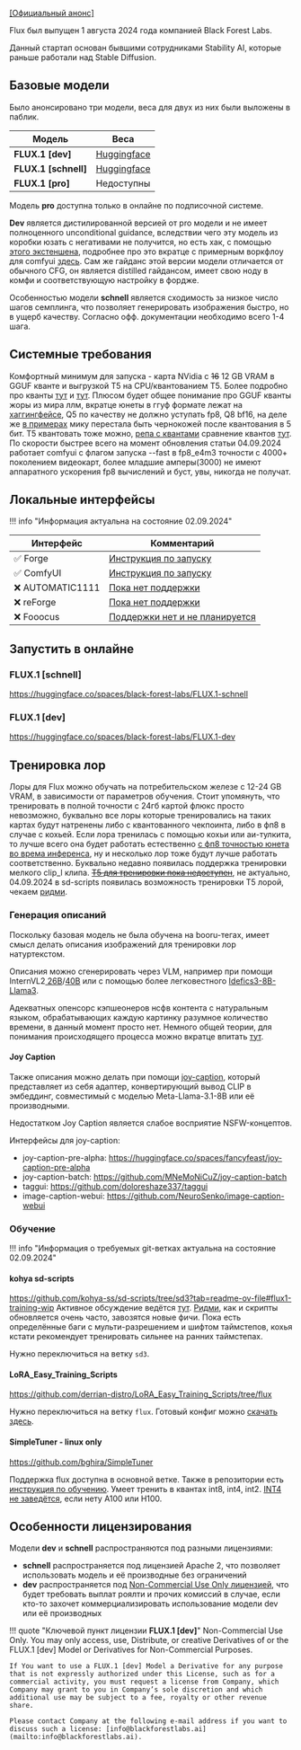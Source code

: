 [[Официальный анонс]](https://blog.fal.ai/flux-the-largest-open-sourced-text2img-model-now-available-on-fal/)

Flux был выпущен 1 августа 2024 года компанией Black Forest Labs.

Данный стартап основан бывшими сотрудниками Stability AI, которые раньше работали над Stable Diffusion.

## Базовые модели
Было анонсировано три модели, веса для двух из них были выложены в паблик.

| Модель               | Веса                                                                   |
| -------------------- | ---------------------------------------------------------------------- |
| **FLUX.1 [dev]**     | [Huggingface](https://huggingface.co/black-forest-labs/FLUX.1-dev)     |
| **FLUX.1 [schnell]** | [Huggingface](https://huggingface.co/black-forest-labs/FLUX.1-schnell) |
| **FLUX.1 [pro]**     | Недоступны                                                             |

Модель **pro** доступна только в онлайне по подписочной системе.

**Dev** является дистилированной версией от pro модели и не имеет полноценного unconditional guidance, вследствии чего эту модель из коробки юзать с негативами не получится, но есть хак, с помощью [этого экстеншена](https://github.com/mcmonkeyprojects/sd-dynamic-thresholding), подробнее про это вкратце с примерным воркфлоу для comfyui [здесь](https://old.reddit.com/r/StableDiffusion/comments/1ekgiw6/heres_a_hack_to_make_flux_better_at_prompt/). Сам же гайданс этой версии модели отличается от обычного CFG, он является distilled гайдансом, имеет свою ноду в комфи и соответствующую настройку в фордже.

Особенностью модели **schnell** является сходимость за низкое число шагов семплинга, что позволяет генерировать изображения быстро, но в ущерб качеству. Согласно офф. документации необходимо всего 1-4 шага.

## Системные требования

Комфортный минимум для запуска - карта NVidia с ~~16~~ 12 GB VRAM в GGUF кванте и выгрузкой T5 на CPU/квантованием Т5. Более подробно про кванты [тут](https://github.com/lllyasviel/stable-diffusion-webui-forge/discussions/981) и [тут](https://github.com/lllyasviel/stable-diffusion-webui-forge/discussions/1050). Плюсом будет общее понимание про GGUF кванты жоры из мира ллм, вкратце юнеты в ггуф формате лежат на [хаггингфейсе](https://huggingface.co/lllyasviel/FLUX.1-dev-gguf/tree/main), Q5 по качеству не должно уступать fp8, Q8 bf16, на деле же [в примерах](https://www.reddit.com/r/StableDiffusion/comments/1eso216/comparison_all_quants_we_have_so_far/) мику перестала быть чернокожей после квантования в 5 бит. T5 квантовать тоже можно, [репа с квантами](https://huggingface.co/city96/t5-v1_1-xxl-encoder-gguf/tree/main) сравнение квантов [тут](old.reddit.com/r/LocalLLaMA/comments/1anb2fz/guide_to_choosing_quants_and_engines/). По скорости быстрее всего на момент обновления статьи 04.09.2024 работает comfyui с флагом запуска --fast в fp8_e4m3 точности с 4000+ поколением видеокарт, более младшие амперы(3000) не имеют аппаратного ускорения fp8 вычислений и буст, увы, никогда не получат.

## Локальные интерфейсы

!!! info "Информация актуальна на состояние 02.09.2024"

| Интерфейс       | Комментарий                                                                                         |
| --------------- | --------------------------------------------------------------------------------------------------- |
| ✅ Forge         | [Инструкция по запуску](https://github.com/lllyasviel/stable-diffusion-webui-forge/discussions/981) |
| ✅ ComfyUI       | [Инструкция по запуску](https://comfyanonymous.github.io/ComfyUI_examples/flux/)                    |
| ❌ AUTOMATIC1111 | [Пока нет поддержки](https://github.com/AUTOMATIC1111/stable-diffusion-webui/issues/16311)          |
| ❌ reForge       | [Пока нет поддержки](https://github.com/Panchovix/stable-diffusion-webui-reForge/issues/122)        |
| ❌ Fooocus       | [Поддержки нет и не планируется](https://github.com/lllyasviel/Fooocus/issues/3424)                 |

## Запустить в онлайне

### FLUX.1 [schnell]
<https://huggingface.co/spaces/black-forest-labs/FLUX.1-schnell>

### FLUX.1 [dev]
<https://huggingface.co/spaces/black-forest-labs/FLUX.1-dev>

## Тренировка лор
Лоры для Flux можно обучать на потребительском железе с 12-24 GB VRAM, в зависимости от параметров обучения. Стоит упомянуть, что тренировать в полной точности с 24гб картой флюкс просто невозможно, буквально все лоры которые тренировались на таких картах будут натренены либо с квантованного чекпоинта, либо в фп8 в случае с кохьей. Если лора тренилась с помощью кохьи или аи-тулкита, то лучше всего она будет работать естественно [с фп8 точностью юнета во врема инференса](https://old.reddit.com/r/StableDiffusion/comments/1eumy5n/another_flux1dev_quantisation_comparison_but_with/), ну и несколько лор тоже будут лучше работать соответственно. Буквально недавно появилась поддержка тренировки мелкого clip_l клипа. ~~[T5 для тренировки пока недоступен](https://github.com/huggingface/diffusers/blob/main/examples/dreambooth/README_flux.md#text-encoder-training)~~, не актуально, 04.09.2024 в sd-scripts появилась возможность тренировки T5 лорой, чекаем [ридми](https://github.com/kohya-ss/sd-scripts/blob/sd3/README.md).

### Генерация описаний
Поскольку базовая модель не была обучена на booru-тегах, имеет смысл делать описания изображений для тренировки лор натуртекстом.

Описания можно сгенерировать через VLM, например при помощи InternVL2[ 26В](https://huggingface.co/OpenGVLab/InternVL2-26B)/[40В](https://huggingface.co/OpenGVLab/InternVL2-40B) или с помощью более легковестного [Idefics3-8B-Llama3](https://huggingface.co/HuggingFaceM4/Idefics3-8B-Llama3).

Адекватных опенсорс кэпшеонеров нсфв контента с натуральным языком, обрабатывающих каждую картинку разумное количество времени, в данный момент просто нет.
Немного общей теории, для понимания происходящего процесса можно вкратце впитать [тут](https://old.reddit.com/r/LocalLLaMA/comments/1f7cdhj/koboldcpp_and_vision_models_a_guide/).

#### Joy Caption
Также описания можно делать при помощи [joy-caption](https://huggingface.co/spaces/fancyfeast/joy-caption-pre-alpha), который представляет из себя адаптер, конвертирующий вывод CLIP в эмбеддинг, совместимый с моделью Meta-Llama-3.1-8B или её производными.

Недостатком Joy Caption является слабое восприятие NSFW-концептов.

Интерфейсы для joy-caption:  

- joy-caption-pre-alpha: <https://huggingface.co/spaces/fancyfeast/joy-caption-pre-alpha>  
- joy-caption-batch: <https://github.com/MNeMoNiCuZ/joy-caption-batch>  
- taggui: <https://github.com/doloreshaze337/taggui>  
- image-caption-webui: <https://github.com/NeuroSenko/image-caption-webui>  

### Обучение
!!! info "Информация о требуемых git-ветках актуальна на состояние 02.09.2024"

#### kohya sd-scripts
<https://github.com/kohya-ss/sd-scripts/tree/sd3?tab=readme-ov-file#flux1-training-wip>
Активное обсуждение ведётся [тут](https://github.com/kohya-ss/sd-scripts/pull/1374). [Ридми](https://github.com/kohya-ss/sd-scripts/blob/sd3/README.md), как и скрипты обновляется очень часто, завозятся новые фичи. Пока есть определённые баги с мульти-разрешением и шифтом таймстепов, кохья кстати рекомендует тренировать сильнее на ранних таймстепах.

Нужно переключиться на ветку `sd3`.
#### LoRA_Easy_Training_Scripts
<https://github.com/derrian-distro/LoRA_Easy_Training_Scripts/tree/flux>

Нужно переключиться на ветку `flux`. Готовый конфиг можно [скачать здесь](https://files.catbox.moe/du67iy.toml).

#### SimpleTuner - linux only
<https://github.com/bghira/SimpleTuner>

Поддержка flux доступна в основной ветке. Также в репозитории есть [инструкция по обучению](https://github.com/bghira/SimpleTuner/blob/main/documentation/quickstart/FLUX.md).
Умеет тренить в квантах int8, int4, int2. [INT4 не заведётся](https://github.com/bghira/SimpleTuner/issues/804#issuecomment-2295370317), если нету A100 или H100.
## Особенности лицензирования
Модели **dev** и **schnell** распространяются под разными лицензиями:  

- **schnell** распространяется под лицензией Apache 2, что позволяет использовать модель и её производные без ограничений  
- **dev** распространяется под [Non-Commercial Use Only лицензией](https://huggingface.co/black-forest-labs/FLUX.1-dev/blob/main/LICENSE.md), что будет требовать выплат роялти и прочих комиссий в случае, если кто-то захочет коммерциализировать использование модели dev или её производных  

!!! quote "Ключевой пункт лицензии **FLUX.1 [dev]**"
    Non-Commercial Use Only. You may only access, use, Distribute, or creative Derivatives of or the FLUX.1 [dev] Model or Derivatives for Non-Commercial Purposes.

    If You want to use a FLUX.1 [dev] Model a Derivative for any purpose that is not expressly authorized under this License, such as for a commercial activity, you must request a license from Company, which Company may grant to you in Company’s sole discretion and which additional use may be subject to a fee, royalty or other revenue share.

    Please contact Company at the following e-mail address if you want to discuss such a license: [info@blackforestlabs.ai](mailto:info@blackforestlabs.ai).